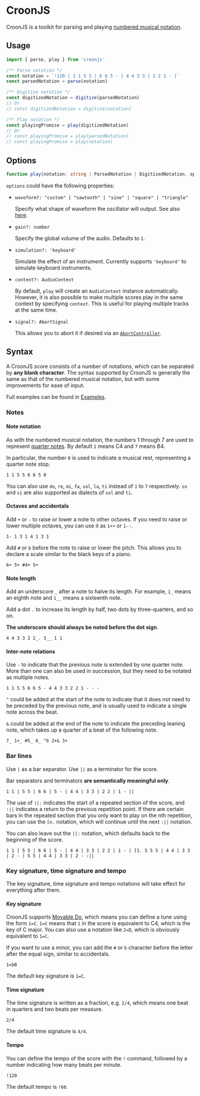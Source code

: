 # CroonJS

CroonJS is a toolkit for parsing and playing [numbered musical notation](https://en.wikipedia.org/wiki/Numbered_musical_notation).

## Usage

```typescript
import { parse, play } from 'croonjs'

/** Parse notation */
const notation = `!120 | 1 1 5 5 | 6 6 5 - | 4 4 3 3 | 2 2 1 - |`
const parsedNotation = parse(notation)

/** Digitize notation */
const digitizedNotation = digitize(parsedNotation)
// Or
// const digitizedNotation = digitize(notation)

/** Play notation */
const playingPromise = play(digitizedNotation)
// Or
// const playingPromise = play(parsedNotation)
// const playingPromise = play(notation)
```

## Options

```typescript
function play(notation: string | ParsedNotation | DigitizedNotation, options?: PlayOptions): Promise<unknown>
```

`options` could have the following properties:

- `waveform?: "custom" | "sawtooth" | "sine" | "square" | "triangle"`

  Specify what shape of waveform the oscillator will output. See also [here](https://developer.mozilla.org/en-US/docs/Web/API/OscillatorNode/type).

- `gain?: number`

  Specify the global volume of the audio. Defaults to `1`.

- `simulation?: 'keyboard'`

  Simulate the effect of an instrument. Currently supports `'keyboard'` to simulate keyboard instruments.

- `context?: AudioContext`

  By default, `play` will create an `AudioContext` instance automatically. However, it is also possible to make multiple scores play in the same context by specifying `context`. This is useful for playing multiple tracks at the same time.

- `signal?: AbortSignal`

  This allows you to abort it if desired via an [`AbortController`](https://developer.mozilla.org/en-US/docs/Web/API/AbortController).

## Syntax

A CroonJS score consists of a number of notations, which can be separated by **any blank character**. The syntax supported by CroonJS is generally the same as that of the numbered musical notation, but with some improvements for ease of input.

Full examples can be found in [Examples](./examples/).

### Notes

#### Note notation

As with the numbered musical notation, the numbers 1 through 7 are used to represent [quarter notes](https://en.wikipedia.org/wiki/Quarter_note). By default `1` means C4 and `7` means B4.

In particular, the number `0` is used to indicate a musical rest, representing a quarter note stop.

```
1 1 5 5 6 6 5 0
```

You can also use `do`, `re`, `mi`, `fa`, `sol`, `la`, `ti` instead of `1` to `7` respectively. `so` and `si` are also supported as dialects of `sol` and `ti`.

#### Octaves and accidentals

Add `+` or `-` to raise or lower a note to other octaves. If you need to raise or lower multiple octaves, you can use it as `1++` or `1--`.

```
1- 1 3 1 4 1 3 1
```

Add `#` or `b` before the note to raise or lower the pitch. This allows you to declare a scale similar to the black keys of a piano.

```
6+ 5+ #4+ 5+
```

#### Note length

Add an underscore `_` after a note to halve its length. For example, `1_` means an eighth note and `1__` means a sixteenth note.

Add a dot `.` to increase its length by half, two dots by three-quarters, and so on.

**The underscore should always be noted before the dot sign**.

```
4 4 3 3 2 2_. 3__ 1 1
```

#### Inter-note relations

Use `-` to indicate that the previous note is extended by one quarter note. More than one can also be used in succession, but they need to be notated as multiple notes.

```
1 1 5 5 6 6 5 - 4 4 3 3 2 2 1 - - -
```

`^` could be added at the start of the note to indicate that it does not need to be preceded by the previous note, and is usually used to indicate a single note across the beat.

`&` could be added at the end of the note to indicate the preceding leaning note, which takes up a quarter of a beat of the following note.

```
7_ 1+_ #5_ 6_ ^6 2+& 3+
```

### Bar lines

Use `|` as a bar separator. Use `||` as a terminator for the score.

Bar separators and terminators **are semantically meaningful only**.

```
1 1 | 5 5 | 6 6 | 5 - | 4 4 | 3 3 | 2 2 | 1 - ||
```

The use of `||:` indicates the start of a repeated section of the score, and `:||` indicates a return to the previous repetition point. If there are certain bars in the repeated section that you only want to play on the nth repetition, you can use the `[n.` notation, which will continue until the next `:||` notation.

You can also leave out the `||:` notation, which defaults back to the beginning of the score.

```
1 1 | 5 5 | 6 6 | 5 - | 4 4 | 3 3 | 2 2 | 1 - | [1. 5 5 5 | 4 4 | 3 3 | 2 - | 5 5 | 4 4 | 3 3 | 2 - :||
```

### Key signature, time signature and tempo

The key signature, time signature and tempo notations will take effect for everything after them.

#### Key signature

CroonJS supports [Movable Do](https://en.wikipedia.org/wiki/Solf%C3%A8ge#Variations), which means you can define a tune using the form `1=C`. `1=C` means that `1` in the score is equivalent to C4, which is the key of C major. You can also use a notation like `2=D`, which is obviously equivalent to `1=C`.

If you want to use a minor, you can add the `#` or `b` character before the letter after the equal sign, similar to accidentals.

```
1=bB
```

The default key signature is `1=C`.

#### Time signature

The time signature is written as a fraction, e.g. `2/4`, which means one beat in quarters and two beats per measure.

```
2/4
```

The default time signature is `4/4`.

#### Tempo

You can define the tempo of the score with the `!` command, followed by a number indicating how many beats per minute.

```
!120
```

The default tempo is `!60`.
